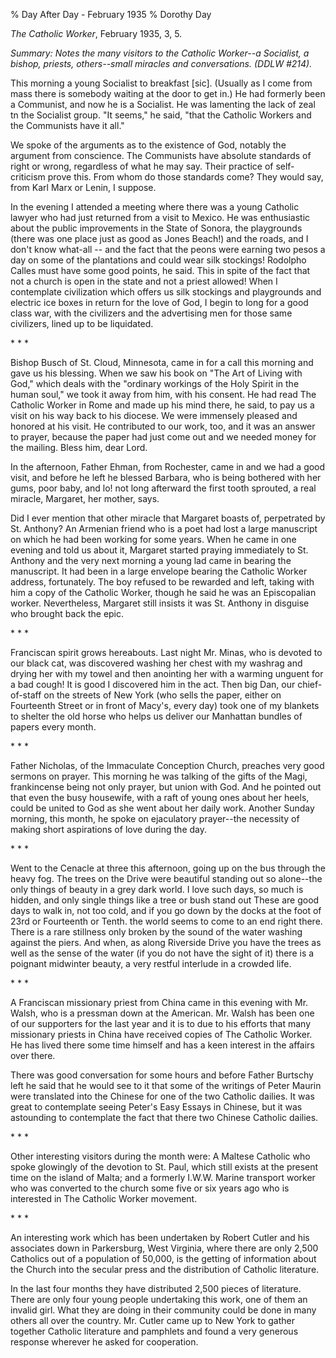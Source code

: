 % Day After Day - February 1935
% Dorothy Day

*The Catholic Worker*, February 1935, 3, 5.

*Summary: Notes the many visitors to the Catholic Worker--a Socialist, a
bishop, priests, others--small miracles and conversations. (DDLW
\#214).*

This morning a young Socialist to breakfast [sic]. (Usually as I come
from mass there is somebody waiting at the door to get in.) He had
formerly been a Communist, and now he is a Socialist. He was lamenting
the lack of zeal tn the Socialist group. "It seems," he said, "that the
Catholic Workers and the Communists have it all."

We spoke of the arguments as to the existence of God, notably the
argument from conscience. The Communists have absolute standards of
right or wrong, regardless of what he may say. Their practice of
self-criticism prove this. From whom do those standards come? They would
say, from Karl Marx or Lenin, I suppose.

In the evening I attended a meeting where there was a young Catholic
lawyer who had just returned from a visit to Mexico. He was enthusiastic
about the public improvements in the State of Sonora, the playgrounds
(there was one place just as good as Jones Beach!) and the roads, and I
don't know what-all -- and the fact that the peons were earning two
pesos a day on some of the plantations and could wear silk stockings!
Rodolpho Calles must have some good points, he said. This in spite of
the fact that not a church is open in the state and not a priest
allowed! When I contemplate civilization which offers us silk stockings
and playgrounds and electric ice boxes in return for the love of God, I
begin to long for a good class war, with the civilizers and the
advertising men for those same civilizers, lined up to be liquidated.

\* \* \*

Bishop Busch of St. Cloud, Minnesota, came in for a call this morning
and gave us his blessing. When we saw his book on "The Art of Living
with God," which deals with the "ordinary workings of the Holy Spirit in
the human soul," we took it away from him, with his consent. He had read
The Catholic Worker in Rome and made up his mind there, he said, to pay
us a visit on his way back to his diocese. We were immensely pleased and
honored at his visit. He contributed to our work, too, and it was an
answer to prayer, because the paper had just come out and we needed
money for the mailing. Bless him, dear Lord.

In the afternoon, Father Ehman, from Rochester, came in and we had a
good visit, and before he left he blessed Barbara, who is being bothered
with her gums, poor baby, and lo! not long afterward the first tooth
sprouted, a real miracle, Margaret, her mother, says.

Did I ever mention that other miracle that Margaret boasts of,
perpetrated by St. Anthony? An Armenian friend who is a poet had lost a
large manuscript on which he had been working for some years. When he
came in one evening and told us about it, Margaret started praying
immediately to St. Anthony and the very next morning a young lad came in
bearing the manuscript. It had been in a large envelope bearing the
Catholic Worker address, fortunately. The boy refused to be rewarded and
left, taking with him a copy of the Catholic Worker, though he said he
was an Episcopalian worker. Nevertheless, Margaret still insists it was
St. Anthony in disguise who brought back the epic.

\* \* \*

Franciscan spirit grows hereabouts. Last night Mr. Minas, who is devoted
to our black cat, was discovered washing her chest with my washrag and
drying her with my towel and then anointing her with a warming unguent
for a bad cough! It is good I discovered him in the act. Then big Dan,
our chief-of-staff on the streets of New York (who sells the paper,
either on Fourteenth Street or in front of Macy's, every day) took one
of my blankets to shelter the old horse who helps us deliver our
Manhattan bundles of papers every month.

\* \* \*

Father Nicholas, of the Immaculate Conception Church, preaches very good
sermons on prayer. This morning he was talking of the gifts of the Magi,
frankincense being not only prayer, but union with God. And he pointed
out that even the busy housewife, with a raft of young ones about her
heels, could be united to God as she went about her daily work. Another
Sunday morning, this month, he spoke on ejaculatory prayer--the
necessity of making short aspirations of love during the day.

\* \* \*

Went to the Cenacle at three this afternoon, going up on the bus through
the heavy fog. The trees on the Drive were beautiful standing out so
alone--the only things of beauty in a grey dark world. I love such days,
so much is hidden, and only single things like a tree or bush stand out
These are good days to walk in, not too cold, and if you go down by the
docks at the foot of 23rd or Fourteenth or Tenth. the world seems to
come to an end right there. There is a rare stillness only broken by the
sound of the water washing against the piers. And when, as along
Riverside Drive you have the trees as well as the sense of the water (if
you do not have the sight of it) there is a poignant midwinter beauty, a
very restful interlude in a crowded life.

\* \* \*

A Franciscan missionary priest from China came in this evening with Mr.
Walsh, who is a pressman down at the American. Mr. Walsh has been one of
our supporters for the last year and it is to due to his efforts that
many missionary priests in China have received copies of The Catholic
Worker. He has lived there some time himself and has a keen interest in
the affairs over there.

There was good conversation for some hours and before Father Burtschy
left he said that he would see to it that some of the writings of Peter
Maurin were translated into the Chinese for one of the two Catholic
dailies. It was great to contemplate seeing Peter's Easy Essays in
Chinese, but it was astounding to contemplate the fact that there two
Chinese Catholic dailies.

\* \* \*

Other interesting visitors during the month were: A Maltese Catholic who
spoke glowingly of the devotion to St. Paul, which still exists at the
present time on the island of Malta; and a formerly I.W.W. Marine
transport worker who was converted to the church some five or six years
ago who is interested in The Catholic Worker movement.

\* \* \*

An interesting work which has been undertaken by Robert Cutler and his
associates down in Parkersburg, West Virginia, where there are only
2,500 Catholics out of a population of 50,000, is the getting of
information about the Church into the secular press and the distribution
of Catholic literature.

In the last four months they have distributed 2,500 pieces of
literature. There are only four young people undertaking this work, one
of them an invalid girl. What they are doing in their community could be
done in many others all over the country. Mr. Cutler came up to New York
to gather together Catholic literature and pamphlets and found a very
generous response wherever he asked for cooperation.
